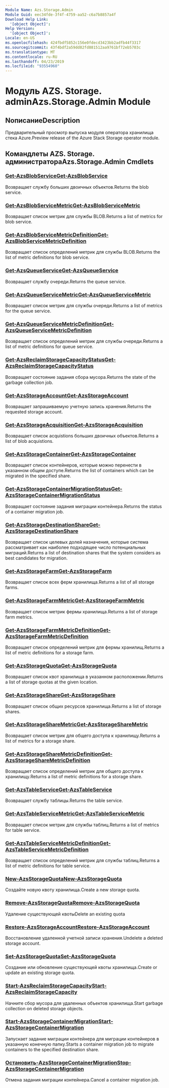 ```yaml
---
Module Name: Azs.Storage.Admin
Module Guid: eec34fde-3f4f-4759-aa52-c6a7b8857a4f
Download Help Link:
  '[object Object]': 
Help Version:
  '[object Object]': 
Locale: en-US
ms.openlocfilehash: 424fbdf5852c156e0fdecd3423bb2adfb44f3317
ms.sourcegitcommit: 43f4bdf2a59dd82fd881512aa9761bf72eb5703c
ms.translationtype: MT
ms.contentlocale: ru-RU
ms.lasthandoff: 04/23/2019
ms.locfileid: "93554960"
---
```

# <span data-ttu-id="8cd96-101">Модуль AZS. Storage. admin</span><span class="sxs-lookup"><span data-stu-id="8cd96-101">Azs.Storage.Admin Module</span></span>
## <span data-ttu-id="8cd96-102">Nописание</span><span class="sxs-lookup"><span data-stu-id="8cd96-102">Description</span></span>
<span data-ttu-id="8cd96-103">Предварительный просмотр выпуска модуля оператора хранилища стека Azure.</span><span class="sxs-lookup"><span data-stu-id="8cd96-103">Preview release of the Azure Stack Storage operator module.</span></span>

## <span data-ttu-id="8cd96-104">Командлеты AZS. Storage. администратора</span><span class="sxs-lookup"><span data-stu-id="8cd96-104">Azs.Storage.Admin Cmdlets</span></span>
### [<span data-ttu-id="8cd96-105">Get-AzsBlobService</span><span class="sxs-lookup"><span data-stu-id="8cd96-105">Get-AzsBlobService</span></span>](Get-AzsBlobService.md)
<span data-ttu-id="8cd96-106">Возвращает службу больших двоичных объектов.</span><span class="sxs-lookup"><span data-stu-id="8cd96-106">Returns the blob service.</span></span>

### [<span data-ttu-id="8cd96-107">Get-AzsBlobServiceMetric</span><span class="sxs-lookup"><span data-stu-id="8cd96-107">Get-AzsBlobServiceMetric</span></span>](Get-AzsBlobServiceMetric.md)
<span data-ttu-id="8cd96-108">Возвращает список метрик для службы BLOB.</span><span class="sxs-lookup"><span data-stu-id="8cd96-108">Returns a list of metrics for blob service.</span></span>

### [<span data-ttu-id="8cd96-109">Get-AzsBlobServiceMetricDefinition</span><span class="sxs-lookup"><span data-stu-id="8cd96-109">Get-AzsBlobServiceMetricDefinition</span></span>](Get-AzsBlobServiceMetricDefinition.md)
<span data-ttu-id="8cd96-110">Возвращает список определений метрик для службы BLOB.</span><span class="sxs-lookup"><span data-stu-id="8cd96-110">Returns the list of metric definitions for blob service.</span></span>

### [<span data-ttu-id="8cd96-111">Get-AzsQueueService</span><span class="sxs-lookup"><span data-stu-id="8cd96-111">Get-AzsQueueService</span></span>](Get-AzsQueueService.md)
<span data-ttu-id="8cd96-112">Возвращает службу очереди.</span><span class="sxs-lookup"><span data-stu-id="8cd96-112">Returns the queue service.</span></span>

### [<span data-ttu-id="8cd96-113">Get-AzsQueueServiceMetric</span><span class="sxs-lookup"><span data-stu-id="8cd96-113">Get-AzsQueueServiceMetric</span></span>](Get-AzsQueueServiceMetric.md)
<span data-ttu-id="8cd96-114">Возвращает список метрик для службы очереди.</span><span class="sxs-lookup"><span data-stu-id="8cd96-114">Returns a list of metrics for the queue service.</span></span>

### [<span data-ttu-id="8cd96-115">Get-AzsQueueServiceMetricDefinition</span><span class="sxs-lookup"><span data-stu-id="8cd96-115">Get-AzsQueueServiceMetricDefinition</span></span>](Get-AzsQueueServiceMetricDefinition.md)
<span data-ttu-id="8cd96-116">Возвращает список определений метрик для службы очереди.</span><span class="sxs-lookup"><span data-stu-id="8cd96-116">Returns a list of metric definitions for queue service.</span></span>

### [<span data-ttu-id="8cd96-117">Get-AzsReclaimStorageCapacityStatus</span><span class="sxs-lookup"><span data-stu-id="8cd96-117">Get-AzsReclaimStorageCapacityStatus</span></span>](Get-AzsReclaimStorageCapacityStatus.md)
<span data-ttu-id="8cd96-118">Возвращает состояние задания сбора мусора.</span><span class="sxs-lookup"><span data-stu-id="8cd96-118">Returns the state of the garbage collection job.</span></span>

### [<span data-ttu-id="8cd96-119">Get-AzsStorageAccount</span><span class="sxs-lookup"><span data-stu-id="8cd96-119">Get-AzsStorageAccount</span></span>](Get-AzsStorageAccount.md)
<span data-ttu-id="8cd96-120">Возвращает запрашиваемую учетную запись хранения.</span><span class="sxs-lookup"><span data-stu-id="8cd96-120">Returns the requested storage account.</span></span>

### [<span data-ttu-id="8cd96-121">Get-AzsStorageAcquisition</span><span class="sxs-lookup"><span data-stu-id="8cd96-121">Get-AzsStorageAcquisition</span></span>](Get-AzsStorageAcquisition.md)
<span data-ttu-id="8cd96-122">Возвращает список acquistions больших двоичных объектов.</span><span class="sxs-lookup"><span data-stu-id="8cd96-122">Returns a list of blob acquistions.</span></span>

### [<span data-ttu-id="8cd96-123">Get-AzsStorageContainer</span><span class="sxs-lookup"><span data-stu-id="8cd96-123">Get-AzsStorageContainer</span></span>](Get-AzsStorageContainer.md)
<span data-ttu-id="8cd96-124">Возвращает список контейнеров, которые можно перенести в указанном общем доступе.</span><span class="sxs-lookup"><span data-stu-id="8cd96-124">Returns the list of containers which can be migrated in the specified share.</span></span>

### [<span data-ttu-id="8cd96-125">Get-AzsStorageContainerMigrationStatus</span><span class="sxs-lookup"><span data-stu-id="8cd96-125">Get-AzsStorageContainerMigrationStatus</span></span>](Get-AzsStorageContainerMigrationStatus.md)
<span data-ttu-id="8cd96-126">Возвращает состояние задания миграции контейнера.</span><span class="sxs-lookup"><span data-stu-id="8cd96-126">Returns the status of a container migration job.</span></span>

### [<span data-ttu-id="8cd96-127">Get-AzsStorageDestinationShare</span><span class="sxs-lookup"><span data-stu-id="8cd96-127">Get-AzsStorageDestinationShare</span></span>](Get-AzsStorageDestinationShare.md)
<span data-ttu-id="8cd96-128">Возвращает список целевых долей назначения, которые система рассматривает как наиболее подходящее число потенциальных миграций.</span><span class="sxs-lookup"><span data-stu-id="8cd96-128">Returns a list of destination shares that the system considers as best candidates for migration.</span></span>

### [<span data-ttu-id="8cd96-129">Get-AzsStorageFarm</span><span class="sxs-lookup"><span data-stu-id="8cd96-129">Get-AzsStorageFarm</span></span>](Get-AzsStorageFarm.md)
<span data-ttu-id="8cd96-130">Возвращает список всех ферм хранилища.</span><span class="sxs-lookup"><span data-stu-id="8cd96-130">Returns a list of all storage farms.</span></span>

### [<span data-ttu-id="8cd96-131">Get-AzsStorageFarmMetric</span><span class="sxs-lookup"><span data-stu-id="8cd96-131">Get-AzsStorageFarmMetric</span></span>](Get-AzsStorageFarmMetric.md)
<span data-ttu-id="8cd96-132">Возвращает список метрик фермы хранилища.</span><span class="sxs-lookup"><span data-stu-id="8cd96-132">Returns a list of storage farm metrics.</span></span>

### [<span data-ttu-id="8cd96-133">Get-AzsStorageFarmMetricDefinition</span><span class="sxs-lookup"><span data-stu-id="8cd96-133">Get-AzsStorageFarmMetricDefinition</span></span>](Get-AzsStorageFarmMetricDefinition.md)
<span data-ttu-id="8cd96-134">Возвращает список определений метрик для фермы хранилищ.</span><span class="sxs-lookup"><span data-stu-id="8cd96-134">Returns a list of metric definitions for a storage farm.</span></span>

### [<span data-ttu-id="8cd96-135">Get-AzsStorageQuota</span><span class="sxs-lookup"><span data-stu-id="8cd96-135">Get-AzsStorageQuota</span></span>](Get-AzsStorageQuota.md)
<span data-ttu-id="8cd96-136">Возвращает список квот хранилища в указанном расположении.</span><span class="sxs-lookup"><span data-stu-id="8cd96-136">Returns a list of storage quotas at the given location.</span></span>

### [<span data-ttu-id="8cd96-137">Get-AzsStorageShare</span><span class="sxs-lookup"><span data-stu-id="8cd96-137">Get-AzsStorageShare</span></span>](Get-AzsStorageShare.md)
<span data-ttu-id="8cd96-138">Возвращает список общих ресурсов хранилища.</span><span class="sxs-lookup"><span data-stu-id="8cd96-138">Returns a list of storage shares.</span></span>

### [<span data-ttu-id="8cd96-139">Get-AzsStorageShareMetric</span><span class="sxs-lookup"><span data-stu-id="8cd96-139">Get-AzsStorageShareMetric</span></span>](Get-AzsStorageShareMetric.md)
<span data-ttu-id="8cd96-140">Возвращает список метрик для общего доступа к хранилищу.</span><span class="sxs-lookup"><span data-stu-id="8cd96-140">Returns a list of metrics for a storage share.</span></span>

### [<span data-ttu-id="8cd96-141">Get-AzsStorageShareMetricDefinition</span><span class="sxs-lookup"><span data-stu-id="8cd96-141">Get-AzsStorageShareMetricDefinition</span></span>](Get-AzsStorageShareMetricDefinition.md)
<span data-ttu-id="8cd96-142">Возвращает список определений метрик для общего доступа к хранилищу.</span><span class="sxs-lookup"><span data-stu-id="8cd96-142">Returns a list of metric definitions for a storage share.</span></span>

### [<span data-ttu-id="8cd96-143">Get-AzsTableService</span><span class="sxs-lookup"><span data-stu-id="8cd96-143">Get-AzsTableService</span></span>](Get-AzsTableService.md)
<span data-ttu-id="8cd96-144">Возвращает службу таблицы.</span><span class="sxs-lookup"><span data-stu-id="8cd96-144">Returns the table service.</span></span>

### [<span data-ttu-id="8cd96-145">Get-AzsTableServiceMetric</span><span class="sxs-lookup"><span data-stu-id="8cd96-145">Get-AzsTableServiceMetric</span></span>](Get-AzsTableServiceMetric.md)
<span data-ttu-id="8cd96-146">Возвращает список метрик для службы таблиц.</span><span class="sxs-lookup"><span data-stu-id="8cd96-146">Returns a list of metrics for table service.</span></span>

### [<span data-ttu-id="8cd96-147">Get-AzsTableServiceMetricDefinition</span><span class="sxs-lookup"><span data-stu-id="8cd96-147">Get-AzsTableServiceMetricDefinition</span></span>](Get-AzsTableServiceMetricDefinition.md)
<span data-ttu-id="8cd96-148">Возвращает список определений метрик для службы таблиц.</span><span class="sxs-lookup"><span data-stu-id="8cd96-148">Returns a list of metric definitions for table service.</span></span>

### [<span data-ttu-id="8cd96-149">New-AzsStorageQuota</span><span class="sxs-lookup"><span data-stu-id="8cd96-149">New-AzsStorageQuota</span></span>](New-AzsStorageQuota.md)
<span data-ttu-id="8cd96-150">Создайте новую квоту хранилища.</span><span class="sxs-lookup"><span data-stu-id="8cd96-150">Create a new storage quota.</span></span>

### [<span data-ttu-id="8cd96-151">Remove-AzsStorageQuota</span><span class="sxs-lookup"><span data-stu-id="8cd96-151">Remove-AzsStorageQuota</span></span>](Remove-AzsStorageQuota.md)
<span data-ttu-id="8cd96-152">Удаление существующей квоты</span><span class="sxs-lookup"><span data-stu-id="8cd96-152">Delete an existing quota</span></span>

### [<span data-ttu-id="8cd96-153">Restore-AzsStorageAccount</span><span class="sxs-lookup"><span data-stu-id="8cd96-153">Restore-AzsStorageAccount</span></span>](Restore-AzsStorageAccount.md)
<span data-ttu-id="8cd96-154">Восстановление удаленной учетной записи хранения.</span><span class="sxs-lookup"><span data-stu-id="8cd96-154">Undelete a deleted storage account.</span></span>

### [<span data-ttu-id="8cd96-155">Set-AzsStorageQuota</span><span class="sxs-lookup"><span data-stu-id="8cd96-155">Set-AzsStorageQuota</span></span>](Set-AzsStorageQuota.md)
<span data-ttu-id="8cd96-156">Создание или обновление существующей квоты хранилища.</span><span class="sxs-lookup"><span data-stu-id="8cd96-156">Create or update an existing storage quota.</span></span>

### [<span data-ttu-id="8cd96-157">Start-AzsReclaimStorageCapacity</span><span class="sxs-lookup"><span data-stu-id="8cd96-157">Start-AzsReclaimStorageCapacity</span></span>](Start-AzsReclaimStorageCapacity.md)
<span data-ttu-id="8cd96-158">Начните сбор мусора для удаленных объектов хранилища.</span><span class="sxs-lookup"><span data-stu-id="8cd96-158">Start garbage collection on deleted storage objects.</span></span>

### [<span data-ttu-id="8cd96-159">Start-AzsStorageContainerMigration</span><span class="sxs-lookup"><span data-stu-id="8cd96-159">Start-AzsStorageContainerMigration</span></span>](Start-AzsStorageContainerMigration.md)
<span data-ttu-id="8cd96-160">Запускает задание миграции контейнера для миграции контейнеров в указанную конечную папку.</span><span class="sxs-lookup"><span data-stu-id="8cd96-160">Starts a container migration job to migrate containers to the specified destination share.</span></span>

### [<span data-ttu-id="8cd96-161">Остановить-AzsStorageContainerMigration</span><span class="sxs-lookup"><span data-stu-id="8cd96-161">Stop-AzsStorageContainerMigration</span></span>](Stop-AzsStorageContainerMigration.md)
<span data-ttu-id="8cd96-162">Отмена задания миграции контейнера.</span><span class="sxs-lookup"><span data-stu-id="8cd96-162">Cancel a container migration job.</span></span>

